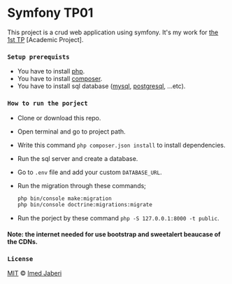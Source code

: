 # Symfony TP01

This project is a crud web application using symfony. It's my work for [the 1st TP](TP01.pdf) [Academic Project].

### `Setup prerequists`

- You have to install [php](https://www.php.net/downloads.php).
- You have to install [composer](https://getcomposer.org/).
- You have to install sql database ([mysql](https://www.mysql.com/downloads/), [postgresql](https://www.postgresql.org/download/), ...etc).

### `How to run the porject`

- Clone or download this repo.
- Open terminal and go to project path.
- Write this command `php composer.json install` to install dependencies.
- Run the sql server and create a database.
- Go to `.env` file and add your custom `DATABASE_URL`.
- Run the migration through these commands;

  ```bash
  php bin/console make:migration
  php bin/console doctrine:migrations:migrate
  ```

- Run the porject by these command `php -S 127.0.0.1:8000 -t public`.

#### Note: the internet needed for use bootstrap and sweetalert beaucase of the CDNs.

### `License`

[MIT](LICENSE) &copy; [Imed Jaberi](https://github.com/3imed-jaberi)
